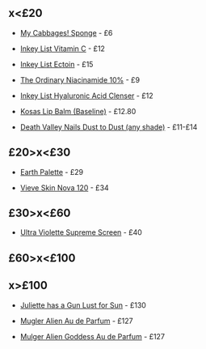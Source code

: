 ## x<£20

 - [My Cabbages! Sponge](https://www.lethalcosmetics.com/product/my-cabbages-makeup-sponge/) - £6

 - [Inkey List Vitamin C](https://uk.theinkeylist.com/products/vitamin-c-serum) - £12

 - [Inkey List Ectoin](https://uk.theinkeylist.com/products/ectoin-hydro-barrier-serum) - £15

 - [The Ordinary Niacinamide 10%](https://theordinary.com/en-gb/niacinamide-10-zinc-1-serum-100436.html) - £9

 - [Inkey List Hyaluronic Acid Clenser](https://uk.theinkeylist.com/products/hyaluronic-acid-cleanser) - £12

 - [Kosas Lip Balm (Baseline)](https://www.spacenk.com/uk/makeup/lips/lipstick/kosasport-lipfuel-hyaluronic-acid-lip-balm-MUK200037670.html) - £12.80

 - [Death Valley Nails Dust to Dust (any shade)](https://deathvalleynails.com/collections/dust-to-dust) - £11-£14


## £20>x<£30

 - [Earth Palette](https://www.lethalcosmetics.com/product/earth-palette/) - £29

 - [Vieve Skin Nova 120](https://www.spacenk.com/uk/makeup/complexion/foundation/skin-nova-complexion-balm-MUK200052168.html) - £34

## £30>x<£60

 - [Ultra Violette Supreme Screen](https://www.spacenk.com/uk/sun-tan/suncare/face-spf/supreme-screen-hydrating-facial-skinscreen-spf-50-MUK200029608.html) - £40

## £60>x<£100

## x>£100

 - [Juliette has a Gun Lust for Sun](https://www.spacenk.com/uk/fragrance/personal-fragrance/fragrance/lust-for-sun-eau-de-parfum-MUK200040402.html?dwvar_MUK200040402_size=UK200040402&quantity=1) - £130

 - [Mugler Alien Au de Parfum](https://www.mugler.co.uk/fragrance/women/alien/alien-eau-de-parfum/M010401002.html) - £127

 - [Mulger Alien Goddess Au de Parfum](https://www.mugler.co.uk/fragrance/women/alien-goddess/alien-goddess-eau-de-parfum/M020604230.html?dwvar_M020604230_size=90ml%20Refillable) - £127
